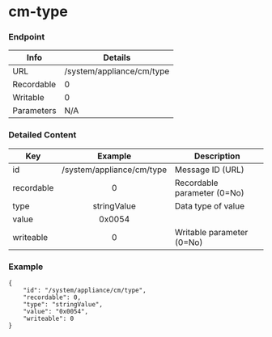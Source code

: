 # cm-type



### Endpoint

| Info  | Details |
| ------------- | ------------- |
| URL   | /system/appliance/cm/type   |
| Recordable   | 0   |
| Writable   | 0   |
| Parameters  | N/A  |

### Detailed Content

|  Key  | Example | Description |
| ------------- | :------: | ------------------------------ |
|  id | /system/appliance/cm/type | Message ID (URL) |
|  recordable | 0 | Recordable parameter (0=No) |
|  type | stringValue | Data type of value |
|  value | 0x0054 |  |
|  writeable | 0 | Writable parameter (0=No) |

### Example
```
{
    "id": "/system/appliance/cm/type",
    "recordable": 0,
    "type": "stringValue",
    "value": "0x0054",
    "writeable": 0
}
```
